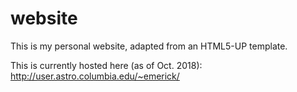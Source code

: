 # website

This is my personal website, adapted from an HTML5-UP template.

This is currently hosted here (as of Oct. 2018): http://user.astro.columbia.edu/~emerick/
